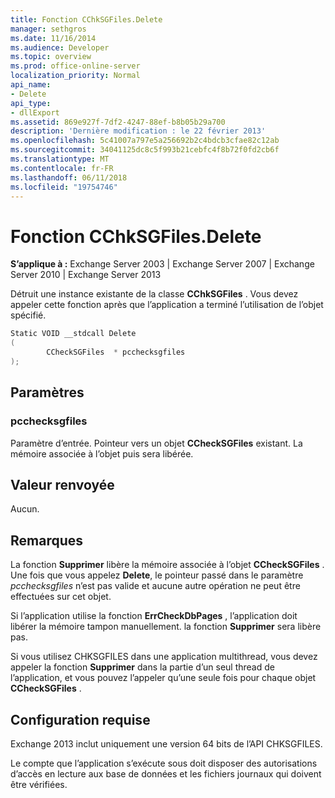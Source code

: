 ```yaml
---
title: Fonction CChkSGFiles.Delete
manager: sethgros
ms.date: 11/16/2014
ms.audience: Developer
ms.topic: overview
ms.prod: office-online-server
localization_priority: Normal
api_name:
- Delete
api_type:
- dllExport
ms.assetid: 869e927f-7df2-4247-88ef-b8b05b29a700
description: 'Dernière modification : le 22 février 2013'
ms.openlocfilehash: 5c41007a797e5a256692b2c4bdcb3cfae82c12ab
ms.sourcegitcommit: 34041125dc8c5f993b21cebfc4f8b72f0fd2cb6f
ms.translationtype: MT
ms.contentlocale: fr-FR
ms.lasthandoff: 06/11/2018
ms.locfileid: "19754746"
---
```

# <a name="cchksgfilesdelete-function"></a>Fonction CChkSGFiles.Delete

**S’applique à :** Exchange Server 2003 | Exchange Server 2007 | Exchange Server 2010 | Exchange Server 2013
  
Détruit une instance existante de la classe **CChkSGFiles** . Vous devez appeler cette fonction après que l’application a terminé l’utilisation de l’objet spécifié. 
  
```cs
Static VOID __stdcall Delete 
(
        CCheckSGFiles  * pcchecksgfiles
);

```

## <a name="parameters"></a>Paramètres

### <a name="pcchecksgfiles"></a>pcchecksgfiles 
  
Paramètre d’entrée. Pointeur vers un objet **CCheckSGFiles** existant. La mémoire associée à l’objet puis sera libérée. 
    
## <a name="return-value"></a>Valeur renvoyée

Aucun.
  
## <a name="remarks"></a>Remarques

La fonction **Supprimer** libère la mémoire associée à l’objet **CCheckSGFiles** . Une fois que vous appelez **Delete**, le pointeur passé dans le paramètre *pcchecksgfiles* n’est pas valide et aucune autre opération ne peut être effectuées sur cet objet. 
  
Si l’application utilise la fonction **ErrCheckDbPages** , l’application doit libérer la mémoire tampon manuellement. la fonction **Supprimer** sera libère pas. 
  
Si vous utilisez CHKSGFILES dans une application multithread, vous devez appeler la fonction **Supprimer** dans la partie d’un seul thread de l’application, et vous pouvez l’appeler qu’une seule fois pour chaque objet **CCheckSGFiles** . 
  
## <a name="requirements"></a>Configuration requise

Exchange 2013 inclut uniquement une version 64 bits de l’API CHKSGFILES.
  
Le compte que l’application s’exécute sous doit disposer des autorisations d’accès en lecture aux base de données et les fichiers journaux qui doivent être vérifiées.
  

